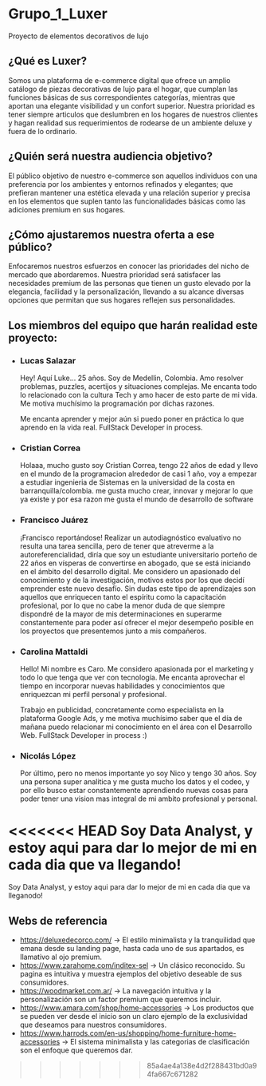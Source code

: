 # Grupo_1_Luxer
Proyecto de elementos decorativos de lujo

## ¿Qué es Luxer? 
Somos una plataforma de e-commerce digital que ofrece un amplio catálogo de piezas decorativas de lujo para el hogar, que cumplan las funciones básicas de sus correspondientes categorías, mientras que aportan una elegante visibilidad y un confort superior.
Nuestra prioridad es tener siempre articulos que deslumbren en los hogares de nuestros clientes y hagan realidad sus requerimientos de rodearse de un ambiente deluxe y fuera de lo ordinario.

## ¿Quién será nuestra audiencia objetivo?
El público objetivo de nuestro e-commerce son aquellos individuos con una preferencia por los ambientes y entornos refinados y elegantes; que prefieran mantener una estética elevada y una relación superior y precisa en los elementos que suplen tanto las funcionalidades básicas como las adiciones premium en sus hogares.

## ¿Cómo ajustaremos nuestra oferta a ese público?
Enfocaremos nuestros esfuerzos en conocer las prioridades del nicho de mercado que abordaremos. Nuestra prioridad será satisfacer las necesidades premium de las personas que tienen un gusto elevado por la elegancia, facilidad y la personalización, llevando a su alcance diversas opciones que permitan que sus hogares reflejen sus personalidades.

## Los miembros del equipo que harán realidad este proyecto:
- ### Lucas Salazar
  Hey! Aquí Luke...  25 años. Soy de Medellin, Colombia.  Amo resolver problemas, puzzles, acertijos y situaciones complejas. Me encanta todo lo relacionado con la cultura Tech y amo hacer de esto parte de mi vida. Me motiva muchísimo la programación por dichas razones.
  
  Me encanta aprender y mejor aún si puedo poner en práctica lo que aprendo en la vida real. FullStack Developer in process.

- ### Cristian Correa
  Holaaa, mucho gusto soy Cristian Correa, tengo 22 años de edad y llevo en el mundo de la programacion alrededor de casi 1 año, voy a empezar a estudiar ingenieria de Sistemas  en la universidad de la costa en barranquilla/colombia. me gusta mucho crear, innovar y mejorar lo que ya existe y por esa razon me gusta el mundo de desarrollo de software
- ### Francisco Juárez
   ¡Francisco reportándose! Realizar un autodiagnóstico evaluativo no resulta una tarea sencilla, pero de tener que atreverme a la autoreferencialidad, diría que soy un estudiante universitario porteño de 22 años en vísperas de convertirse en abogado, que se está iniciando en el ámbito del desarrollo digital. Me considero un apasionado del conocimiento y de la investigación, motivos estos por los que decidí emprender este nuevo desafío. Sin dudas este tipo de aprendizajes son aquellos que enriquecen tanto el espíritu como la capacitación profesional, por lo que no cabe la menor duda de que siempre dispondré de la mayor de mis determinaciones en superarme constantemente para poder así ofrecer el mejor desempeño posible en los proyectos que presentemos junto a mis compañeros.
  
- ### Carolina Mattaldi
  Hello! Mi nombre es Caro. Me considero apasionada por el marketing y todo lo que tenga que ver con tecnología. Me encanta aprovechar el tiempo en incorporar nuevas habilidades y conocimientos que enriquezcan mi perfil personal y profesional. 
  
  Trabajo en publicidad, concretamente como especialista en la plataforma Google Ads, y me motiva muchísimo saber que el día de mañana puedo relacionar mi conocimiento en el área con el Desarrollo Web. FullStack Developer in process :)
  
- ### Nicolás López
   Por último, pero no menos importante yo soy Nico y tengo 30 años. Soy una persona super analitica y me gusta mucho los datos y el codeo, y por ello busco estar constantemente aprendiendo nuevas cosas para poder tener una vision mas integral de mi ambito profesional y personal.

<<<<<<< HEAD
   Soy Data Analyst, y estoy aqui para dar lo mejor de mi en cada dia que va llegando!
=======
   Soy Data Analyst, y estoy aqui para dar lo mejor de mi en cada dia que va lleganodo!
   
## Webs de referencia
- https://deluxedecorco.com/  -> El estilo minimalista y la tranquilidad que emana desde su landing page, hasta cada uno de sus apartados, es llamativo al ojo premium.
- https://www.zarahome.com/inditex-sel  -> Un clásico reconocido. Su pagina es intuitiva y muestra ejemplos del objetivo deseable de sus consumidores.
- https://woodmarket.com.ar/  -> La navegación intuitiva y la personalización son un factor premium que queremos incluir.
- https://www.amara.com/shop/home-accessories -> Los productos que se pueden ver desde el inicio son un claro ejemplo de la exclusividad que deseamos para nuestros consumidores.
- https://www.harrods.com/en-us/shopping/home-furniture-home-accessories  -> El sistema minimalista y las categorias de clasificación son el enfoque que queremos dar.
>>>>>>> 85a4ae4a138e4d2f288431bd0a94fa667c671282
